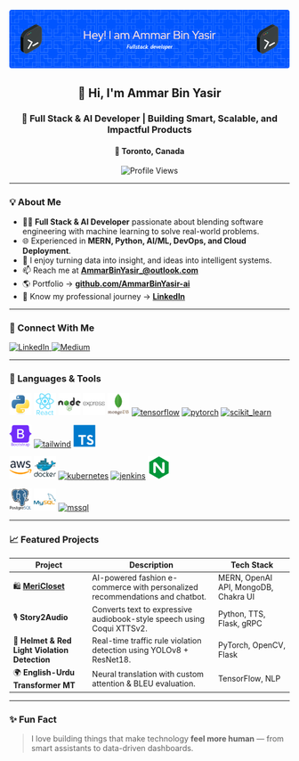 ![logo](https://github.com/AmmarBinYasir-ai/AmmarBinYasir-ai/blob/main/github-header-image.png)

<h2 align="center">👋 Hi, I'm Ammar Bin Yasir</h2>
<h3 align="center">🚀 Full Stack & AI Developer | Building Smart, Scalable, and Impactful Products</h3>
<h4 align="center">📍 Toronto, Canada</h4>

<p align="center">
  <img src="https://komarev.com/ghpvc/?username=ammarbinyasir-ai&label=Profile%20Views&color=0e75b6&style=flat" alt="Profile Views" />
</p>

---

### 💡 About Me
- 👨‍💻 **Full Stack & AI Developer** passionate about blending software engineering with machine learning to solve real-world problems.  
- 🌐 Experienced in **MERN, Python, AI/ML, DevOps, and Cloud Deployment**.  
- 🧠 I enjoy turning data into insight, and ideas into intelligent systems.  
- 📫 Reach me at **AmmarBinYasir_@outlook.com**  
- 🌎 Portfolio → [**github.com/AmmarBinYasir-ai**](https://github.com/AmmarBinYasir-ai)  
- 💼 Know my professional journey → [**LinkedIn**](https://www.linkedin.com/in/ammar-bin-yasir-a687821ab/)

---

### 🤝 Connect With Me
<p align="left">
  <a href="https://www.linkedin.com/in/ammar-bin-yasir-a687821ab/" target="_blank">
    <img src="https://raw.githubusercontent.com/rahuldkjain/github-profile-readme-generator/master/src/images/icons/Social/linked-in-alt.svg" alt="LinkedIn" height="30" width="40"/>
  </a>
  <a href="https://medium.com/@ammarbinyasir" target="_blank">
    <img src="https://raw.githubusercontent.com/rahuldkjain/github-profile-readme-generator/master/src/images/icons/Social/medium.svg" alt="Medium" height="30" width="40"/>
  </a>
</p>

---

### 🧰 Languages & Tools
<p align="left">
  <!-- Core -->
  <a href="https://www.python.org"><img src="https://raw.githubusercontent.com/devicons/devicon/master/icons/python/python-original.svg" alt="python" width="40" height="40"/></a>
  <a href="https://reactjs.org/"><img src="https://raw.githubusercontent.com/devicons/devicon/master/icons/react/react-original-wordmark.svg" alt="react" width="40" height="40"/></a>
  <a href="https://nodejs.org/"><img src="https://raw.githubusercontent.com/devicons/devicon/master/icons/nodejs/nodejs-original-wordmark.svg" alt="nodejs" width="40" height="40"/></a>
  <a href="https://expressjs.com"><img src="https://raw.githubusercontent.com/devicons/devicon/master/icons/express/express-original-wordmark.svg" alt="express" width="40" height="40"/></a>
  <a href="https://www.mongodb.com/"><img src="https://raw.githubusercontent.com/devicons/devicon/master/icons/mongodb/mongodb-original-wordmark.svg" alt="mongodb" width="40" height="40"/></a>
  <a href="https://www.tensorflow.org/"><img src="https://www.vectorlogo.zone/logos/tensorflow/tensorflow-icon.svg" alt="tensorflow" width="40" height="40"/></a>
  <a href="https://pytorch.org/"><img src="https://www.vectorlogo.zone/logos/pytorch/pytorch-icon.svg" alt="pytorch" width="40" height="40"/></a>
  <a href="https://scikit-learn.org/"><img src="https://upload.wikimedia.org/wikipedia/commons/0/05/Scikit_learn_logo_small.svg" alt="scikit_learn" width="40" height="40"/></a>

  <!-- Web / UI -->
  <a href="https://getbootstrap.com"><img src="https://raw.githubusercontent.com/devicons/devicon/master/icons/bootstrap/bootstrap-plain-wordmark.svg" alt="bootstrap" width="40" height="40"/></a>
  <a href="https://tailwindcss.com/"><img src="https://www.vectorlogo.zone/logos/tailwindcss/tailwindcss-icon.svg" alt="tailwind" width="40" height="40"/></a>
  <a href="https://www.typescriptlang.org/"><img src="https://raw.githubusercontent.com/devicons/devicon/master/icons/typescript/typescript-original.svg" alt="typescript" width="40" height="40"/></a>

  <!-- Backend / Cloud / DevOps -->
  <a href="https://aws.amazon.com/"><img src="https://raw.githubusercontent.com/devicons/devicon/master/icons/amazonwebservices/amazonwebservices-original-wordmark.svg" alt="aws" width="40" height="40"/></a>
  <a href="https://www.docker.com/"><img src="https://raw.githubusercontent.com/devicons/devicon/master/icons/docker/docker-original-wordmark.svg" alt="docker" width="40" height="40"/></a>
  <a href="https://kubernetes.io"><img src="https://www.vectorlogo.zone/logos/kubernetes/kubernetes-icon.svg" alt="kubernetes" width="40" height="40"/></a>
  <a href="https://www.jenkins.io"><img src="https://www.vectorlogo.zone/logos/jenkins/jenkins-icon.svg" alt="jenkins" width="40" height="40"/></a>
  <a href="https://www.nginx.com"><img src="https://raw.githubusercontent.com/devicons/devicon/master/icons/nginx/nginx-original.svg" alt="nginx" width="40" height="40"/></a>

  <!-- Databases -->
  <a href="https://www.postgresql.org"><img src="https://raw.githubusercontent.com/devicons/devicon/master/icons/postgresql/postgresql-original-wordmark.svg" alt="postgresql" width="40" height="40"/></a>
  <a href="https://www.mysql.com/"><img src="https://raw.githubusercontent.com/devicons/devicon/master/icons/mysql/mysql-original-wordmark.svg" alt="mysql" width="40" height="40"/></a>
  <a href="https://www.microsoft.com/en-us/sql-server"><img src="https://www.svgrepo.com/show/303229/microsoft-sql-server-logo.svg" alt="mssql" width="40" height="40"/></a>
</p>

---

### 📈 Featured Projects
| Project | Description | Tech Stack |
|----------|-------------|-------------|
| 🛍️ [**MeriCloset**](https://mericloset.vercel.app/) | AI-powered fashion e-commerce with personalized recommendations and chatbot. | MERN, OpenAI API, MongoDB, Chakra UI |
| 🎙️ **Story2Audio** | Converts text to expressive audiobook-style speech using Coqui XTTSv2. | Python, TTS, Flask, gRPC |
| 🧠 **Helmet & Red Light Violation Detection** | Real-time traffic rule violation detection using YOLOv8 + ResNet18. | PyTorch, OpenCV, Flask |
| 🌍 **English-Urdu Transformer MT** | Neural translation with custom attention & BLEU evaluation. | TensorFlow, NLP |

---

### ✨ Fun Fact
> I love building things that make technology **feel more human** — from smart assistants to data-driven dashboards.
